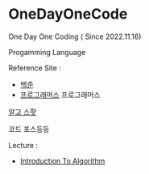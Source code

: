 # OneDayOneCode

 One Day One Coding ( Since 2022.11.16)

Progamming Language 


Reference Site : 
- [백준]
- [프로그래머스]
 프로그래머스 

 [알고 스팟]

 코드 포스등등



Lecture :
- [Introduction To Algorithm]





[백준]: <https://www.acmicpc.net>
[프로그래머스]: <https://school.programmers.co.kr/learn/challenges?order=recent>
[구글]: <http://www.google.co.kr>
[알고 스팟]: <https://www.algospot.com>
[코드 포스]: <https://codeforces.com>
[Introduction To Algorithm]: <https://ocw.mit.edu/courses/6-006-introduction-to-algorithms-spring-2020/pages/lecture-notes/>